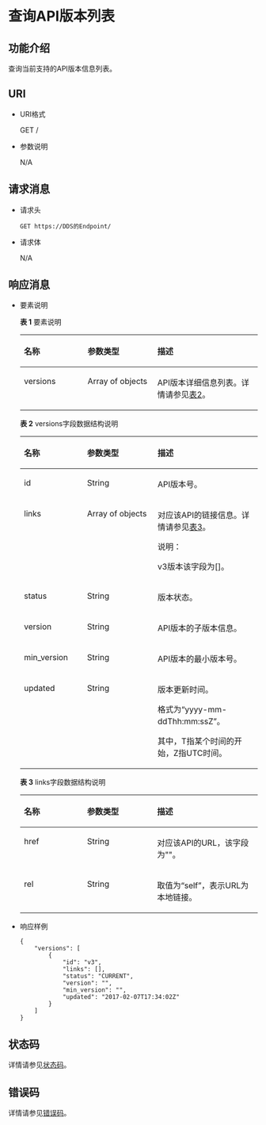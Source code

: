 # 查询API版本列表<a name="dds_api_0018"></a>

## 功能介绍<a name="section9793815440"></a>

查询当前支持的API版本信息列表。

## URI<a name="section428804115440"></a>

-   URI格式

    GET /

-   参数说明

    N/A


## 请求消息<a name="section2907369315440"></a>

-   请求头

    ```
    GET https://DDS的Endpoint/
    ```

-   请求体

    N/A


## 响应消息<a name="section5543006115440"></a>

-   要素说明

    **表 1**  要素说明

    <a name="table3575976715440"></a>
    <table><thead align="left"><tr id="row5028223115440"><th class="cellrowborder" valign="top" width="26.772677267726774%" id="mcps1.2.4.1.1"><p id="p4632888215440"><a name="p4632888215440"></a><a name="p4632888215440"></a>名称</p>
    </th>
    <th class="cellrowborder" valign="top" width="29.352935293529352%" id="mcps1.2.4.1.2"><p id="p6165196615440"><a name="p6165196615440"></a><a name="p6165196615440"></a>参数类型</p>
    </th>
    <th class="cellrowborder" valign="top" width="43.87438743874388%" id="mcps1.2.4.1.3"><p id="p2775334615440"><a name="p2775334615440"></a><a name="p2775334615440"></a>描述</p>
    </th>
    </tr>
    </thead>
    <tbody><tr id="row3342858315440"><td class="cellrowborder" valign="top" width="26.772677267726774%" headers="mcps1.2.4.1.1 "><p id="p2336072515440"><a name="p2336072515440"></a><a name="p2336072515440"></a>versions</p>
    </td>
    <td class="cellrowborder" valign="top" width="29.352935293529352%" headers="mcps1.2.4.1.2 "><p id="p94851531275"><a name="p94851531275"></a><a name="p94851531275"></a>Array of objects</p>
    </td>
    <td class="cellrowborder" valign="top" width="43.87438743874388%" headers="mcps1.2.4.1.3 "><p id="p476126915440"><a name="p476126915440"></a><a name="p476126915440"></a>API版本详细信息列表。详情请参见<a href="#table37479565104653">表2</a>。</p>
    </td>
    </tr>
    </tbody>
    </table>

    **表 2**  versions字段数据结构说明

    <a name="table37479565104653"></a>
    <table><thead align="left"><tr id="row65790814104653"><th class="cellrowborder" valign="top" width="26.529999999999998%" id="mcps1.2.4.1.1"><p id="p27455703104653"><a name="p27455703104653"></a><a name="p27455703104653"></a>名称</p>
    </th>
    <th class="cellrowborder" valign="top" width="29.7%" id="mcps1.2.4.1.2"><p id="p9319469104653"><a name="p9319469104653"></a><a name="p9319469104653"></a>参数类型</p>
    </th>
    <th class="cellrowborder" valign="top" width="43.769999999999996%" id="mcps1.2.4.1.3"><p id="p1143415283591"><a name="p1143415283591"></a><a name="p1143415283591"></a>描述</p>
    </th>
    </tr>
    </thead>
    <tbody><tr id="row8861837104653"><td class="cellrowborder" valign="top" width="26.529999999999998%" headers="mcps1.2.4.1.1 "><p id="p46720233104653"><a name="p46720233104653"></a><a name="p46720233104653"></a>id</p>
    </td>
    <td class="cellrowborder" valign="top" width="29.7%" headers="mcps1.2.4.1.2 "><p id="p26242496104653"><a name="p26242496104653"></a><a name="p26242496104653"></a>String</p>
    </td>
    <td class="cellrowborder" valign="top" width="43.769999999999996%" headers="mcps1.2.4.1.3 "><p id="p45267452104653"><a name="p45267452104653"></a><a name="p45267452104653"></a>API版本号。</p>
    </td>
    </tr>
    <tr id="row1548795912115"><td class="cellrowborder" valign="top" width="26.529999999999998%" headers="mcps1.2.4.1.1 "><p id="p26342211121111"><a name="p26342211121111"></a><a name="p26342211121111"></a>links</p>
    </td>
    <td class="cellrowborder" valign="top" width="29.7%" headers="mcps1.2.4.1.2 "><p id="p18625313281"><a name="p18625313281"></a><a name="p18625313281"></a>Array of objects</p>
    </td>
    <td class="cellrowborder" valign="top" width="43.769999999999996%" headers="mcps1.2.4.1.3 "><p id="p31978734121111"><a name="p31978734121111"></a><a name="p31978734121111"></a>对应该API的链接信息。详情请参见<a href="#table630875915440">表3</a>。</p>
    <div class="note" id="note1766615256328"><a name="note1766615256328"></a><a name="note1766615256328"></a><span class="notetitle"> 说明： </span><div class="notebody"><p id="p566620258325"><a name="p566620258325"></a><a name="p566620258325"></a>v3版本该字段为[]。</p>
    </div></div>
    </td>
    </tr>
    <tr id="row4753892104653"><td class="cellrowborder" valign="top" width="26.529999999999998%" headers="mcps1.2.4.1.1 "><p id="p49520946104653"><a name="p49520946104653"></a><a name="p49520946104653"></a>status</p>
    </td>
    <td class="cellrowborder" valign="top" width="29.7%" headers="mcps1.2.4.1.2 "><p id="p51773656104653"><a name="p51773656104653"></a><a name="p51773656104653"></a>String</p>
    </td>
    <td class="cellrowborder" valign="top" width="43.769999999999996%" headers="mcps1.2.4.1.3 "><p id="p32916607104653"><a name="p32916607104653"></a><a name="p32916607104653"></a>版本状态。</p>
    </td>
    </tr>
    <tr id="row1648012414408"><td class="cellrowborder" valign="top" width="26.529999999999998%" headers="mcps1.2.4.1.1 "><p id="p154811524144020"><a name="p154811524144020"></a><a name="p154811524144020"></a>version</p>
    </td>
    <td class="cellrowborder" valign="top" width="29.7%" headers="mcps1.2.4.1.2 "><p id="p10856104114111"><a name="p10856104114111"></a><a name="p10856104114111"></a>String</p>
    </td>
    <td class="cellrowborder" valign="top" width="43.769999999999996%" headers="mcps1.2.4.1.3 "><p id="p44820241403"><a name="p44820241403"></a><a name="p44820241403"></a>API版本的子版本信息。</p>
    </td>
    </tr>
    <tr id="row050892716406"><td class="cellrowborder" valign="top" width="26.529999999999998%" headers="mcps1.2.4.1.1 "><p id="p12508727124012"><a name="p12508727124012"></a><a name="p12508727124012"></a>min_version</p>
    </td>
    <td class="cellrowborder" valign="top" width="29.7%" headers="mcps1.2.4.1.2 "><p id="p468916534116"><a name="p468916534116"></a><a name="p468916534116"></a>String</p>
    </td>
    <td class="cellrowborder" valign="top" width="43.769999999999996%" headers="mcps1.2.4.1.3 "><p id="p050922734018"><a name="p050922734018"></a><a name="p050922734018"></a>API版本的最小版本号。</p>
    </td>
    </tr>
    <tr id="row27814010104653"><td class="cellrowborder" valign="top" width="26.529999999999998%" headers="mcps1.2.4.1.1 "><p id="p38342341104653"><a name="p38342341104653"></a><a name="p38342341104653"></a>updated</p>
    </td>
    <td class="cellrowborder" valign="top" width="29.7%" headers="mcps1.2.4.1.2 "><p id="p18721892104653"><a name="p18721892104653"></a><a name="p18721892104653"></a>String</p>
    </td>
    <td class="cellrowborder" valign="top" width="43.769999999999996%" headers="mcps1.2.4.1.3 "><p id="p40078272104653"><a name="p40078272104653"></a><a name="p40078272104653"></a>版本更新时间。</p>
    <p id="p25160128104653"><a name="p25160128104653"></a><a name="p25160128104653"></a>格式为“yyyy-mm-ddThh:mm:ssZ”。</p>
    <p id="p25114560104653"><a name="p25114560104653"></a><a name="p25114560104653"></a>其中，T指某个时间的开始，Z指UTC时间。</p>
    </td>
    </tr>
    </tbody>
    </table>

    **表 3**  links字段数据结构说明

    <a name="table630875915440"></a>
    <table><thead align="left"><tr id="row4191288815440"><th class="cellrowborder" valign="top" width="26.529999999999998%" id="mcps1.2.4.1.1"><p id="p3950073415440"><a name="p3950073415440"></a><a name="p3950073415440"></a>名称</p>
    </th>
    <th class="cellrowborder" valign="top" width="29.459999999999997%" id="mcps1.2.4.1.2"><p id="p4544288515440"><a name="p4544288515440"></a><a name="p4544288515440"></a>参数类型</p>
    </th>
    <th class="cellrowborder" valign="top" width="44.01%" id="mcps1.2.4.1.3"><p id="p2056123485910"><a name="p2056123485910"></a><a name="p2056123485910"></a>描述</p>
    </th>
    </tr>
    </thead>
    <tbody><tr id="row5319717215440"><td class="cellrowborder" valign="top" width="26.529999999999998%" headers="mcps1.2.4.1.1 "><p id="p1400369315440"><a name="p1400369315440"></a><a name="p1400369315440"></a>href</p>
    </td>
    <td class="cellrowborder" valign="top" width="29.459999999999997%" headers="mcps1.2.4.1.2 "><p id="p6055731815440"><a name="p6055731815440"></a><a name="p6055731815440"></a>String</p>
    </td>
    <td class="cellrowborder" valign="top" width="44.01%" headers="mcps1.2.4.1.3 "><p id="p619568715440"><a name="p619568715440"></a><a name="p619568715440"></a>对应该API的URL，该字段为""。</p>
    </td>
    </tr>
    <tr id="row5576118615440"><td class="cellrowborder" valign="top" width="26.529999999999998%" headers="mcps1.2.4.1.1 "><p id="p2036224315440"><a name="p2036224315440"></a><a name="p2036224315440"></a>rel</p>
    </td>
    <td class="cellrowborder" valign="top" width="29.459999999999997%" headers="mcps1.2.4.1.2 "><p id="p3872902515440"><a name="p3872902515440"></a><a name="p3872902515440"></a>String</p>
    </td>
    <td class="cellrowborder" valign="top" width="44.01%" headers="mcps1.2.4.1.3 "><p id="p5004333115440"><a name="p5004333115440"></a><a name="p5004333115440"></a>取值为“self”，表示URL为本地链接。</p>
    </td>
    </tr>
    </tbody>
    </table>


-   响应样例

    ```
    {
        "versions": [
            {
                "id": "v3",
                "links": [],
                "status": "CURRENT",
                "version": "",
                "min_version": "",
                "updated": "2017-02-07T17:34:02Z"
            }
        ]
    }
    ```


## 状态码<a name="section17992204432820"></a>

详情请参见[状态码](状态码.md)。

## 错误码<a name="section6522193710339"></a>

详情请参见[错误码](错误码.md)。


